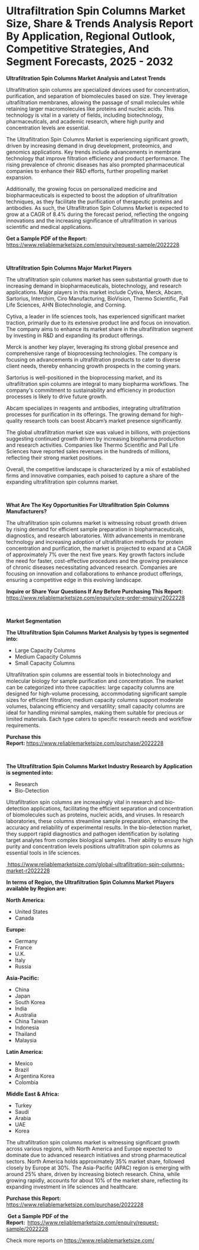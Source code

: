 <p><h1>Ultrafiltration Spin Columns Market Size, Share & Trends Analysis Report By Application, Regional Outlook, Competitive Strategies, And Segment Forecasts, 2025 - 2032</h1></p><p><strong>Ultrafiltration Spin Columns Market Analysis and Latest Trends</strong></p>
<p><p>Ultrafiltration spin columns are specialized devices used for concentration, purification, and separation of biomolecules based on size. They leverage ultrafiltration membranes, allowing the passage of small molecules while retaining larger macromolecules like proteins and nucleic acids. This technology is vital in a variety of fields, including biotechnology, pharmaceuticals, and academic research, where high purity and concentration levels are essential.</p><p>The Ultrafiltration Spin Columns Market is experiencing significant growth, driven by increasing demand in drug development, proteomics, and genomics applications. Key trends include advancements in membrane technology that improve filtration efficiency and product performance. The rising prevalence of chronic diseases has also prompted pharmaceutical companies to enhance their R&D efforts, further propelling market expansion. </p><p>Additionally, the growing focus on personalized medicine and biopharmaceuticals is expected to boost the adoption of ultrafiltration techniques, as they facilitate the purification of therapeutic proteins and antibodies. As such, the Ultrafiltration Spin Columns Market is expected to grow at a CAGR of 8.4% during the forecast period, reflecting the ongoing innovations and the increasing significance of ultrafiltration in various scientific and medical applications.</p></p>
<p><strong>Get a Sample PDF of the Report:&nbsp;</strong> <a href="https://www.reliablemarketsize.com/enquiry/request-sample/2022228?utm_campaign=2271&utm_medium=2&utm_source=Github&utm_content=ia&utm_term=29032025&utm_id=ultrafiltration-spin-columns">https://www.reliablemarketsize.com/enquiry/request-sample/2022228</a></p>
<p>&nbsp;</p>
<p><strong>Ultrafiltration Spin Columns Major Market Players</strong></p>
<p><p>The ultrafiltration spin columns market has seen substantial growth due to increasing demand in biopharmaceuticals, biotechnology, and research applications. Major players in this market include Cytiva, Merck, Abcam, Sartorius, Interchim, Ciro Manufacturing, BioVision, Thermo Scientific, Pall Life Sciences, AHN Biotechnologie, and Corning.</p><p>Cytiva, a leader in life sciences tools, has experienced significant market traction, primarily due to its extensive product line and focus on innovation. The company aims to enhance its market share in the ultrafiltration segment by investing in R&D and expanding its product offerings.</p><p>Merck is another key player, leveraging its strong global presence and comprehensive range of bioprocessing technologies. The company is focusing on advancements in ultrafiltration products to cater to diverse client needs, thereby enhancing growth prospects in the coming years.</p><p>Sartorius is well-positioned in the bioprocessing market, and its ultrafiltration spin columns are integral to many biopharma workflows. The company's commitment to sustainability and efficiency in production processes is likely to drive future growth.</p><p>Abcam specializes in reagents and antibodies, integrating ultrafiltration processes for purification in its offerings. The growing demand for high-quality research tools can boost Abcam’s market presence significantly.</p><p>The global ultrafiltration market size was valued in billions, with projections suggesting continued growth driven by increasing biopharma production and research activities. Companies like Thermo Scientific and Pall Life Sciences have reported sales revenues in the hundreds of millions, reflecting their strong market positions.</p><p>Overall, the competitive landscape is characterized by a mix of established firms and innovative companies, each poised to capture a share of the expanding ultrafiltration spin columns market.</p></p>
<p>&nbsp;</p>
<p><strong>What Are The Key Opportunities For Ultrafiltration Spin Columns Manufacturers?</strong></p>
<p><p>The ultrafiltration spin columns market is witnessing robust growth driven by rising demand for efficient sample preparation in biopharmaceuticals, diagnostics, and research laboratories. With advancements in membrane technology and increasing adoption of ultrafiltration methods for protein concentration and purification, the market is projected to expand at a CAGR of approximately 7% over the next five years. Key growth factors include the need for faster, cost-effective procedures and the growing prevalence of chronic diseases necessitating advanced research. Companies are focusing on innovation and collaborations to enhance product offerings, ensuring a competitive edge in this evolving landscape.</p></p>
<p><strong>Inquire or Share Your Questions If Any Before Purchasing This Report:</strong> <a href="https://www.reliablemarketsize.com/enquiry/pre-order-enquiry/2022228?utm_campaign=2271&utm_medium=2&utm_source=Github&utm_content=ia&utm_term=29032025&utm_id=ultrafiltration-spin-columns">https://www.reliablemarketsize.com/enquiry/pre-order-enquiry/2022228</a></p>
<p>&nbsp;</p>
<p><strong>Market Segmentation</strong></p>
<p><strong>The Ultrafiltration Spin Columns Market Analysis by types is segmented into:</strong></p>
<p><ul><li>Large Capacity Columns</li><li>Medium Capacity Columns</li><li>Small Capacity Columns</li></ul></p>
<p><p>Ultrafiltration spin columns are essential tools in biotechnology and molecular biology for sample purification and concentration. The market can be categorized into three capacities: large capacity columns are designed for high-volume processing, accommodating significant sample sizes for efficient filtration; medium capacity columns support moderate volumes, balancing efficiency and versatility; small capacity columns are ideal for handling minimal samples, making them suitable for precious or limited materials. Each type caters to specific research needs and workflow requirements.</p></p>
<p><strong>Purchase this Report:&nbsp;</strong><a href="https://www.reliablemarketsize.com/purchase/2022228?utm_campaign=2271&utm_medium=2&utm_source=Github&utm_content=ia&utm_term=29032025&utm_id=ultrafiltration-spin-columns">https://www.reliablemarketsize.com/purchase/2022228</a></p>
<p>&nbsp;</p>
<p><strong>The Ultrafiltration Spin Columns Market Industry Research by Application is segmented into:</strong></p>
<p><ul><li>Research</li><li>Bio-Detection</li></ul></p>
<p><p>Ultrafiltration spin columns are increasingly vital in research and bio-detection applications, facilitating the efficient separation and concentration of biomolecules such as proteins, nucleic acids, and viruses. In research laboratories, these columns streamline sample preparation, enhancing the accuracy and reliability of experimental results. In the bio-detection market, they support rapid diagnostics and pathogen identification by isolating target analytes from complex biological samples. Their ability to ensure high purity and concentration levels positions ultrafiltration spin columns as essential tools in life sciences.</p></p>
<p><a href="https://www.reliablemarketsize.com/global-ultrafiltration-spin-columns-market-r2022228?utm_campaign=2271&utm_medium=2&utm_source=Github&utm_content=ia&utm_term=29032025&utm_id=ultrafiltration-spin-columns">&nbsp;https://www.reliablemarketsize.com/global-ultrafiltration-spin-columns-market-r2022228</a></p>
<p><strong>In terms of Region, the Ultrafiltration Spin Columns Market Players available by Region are:</strong></p>
<p>
    <p> <strong> North America: </strong>
        <ul>
            <li>United States</li>
            <li>Canada</li>
        </ul>
        </p> 
    <p> <strong> Europe: </strong>
        <ul>
            <li>Germany</li>
            <li>France</li>
            <li>U.K.</li>
            <li>Italy</li>
            <li>Russia</li>
        </ul>
        </p> 
    <p> <strong> Asia-Pacific: </strong>
        <ul>
            <li>China</li>
            <li>Japan</li>
            <li>South Korea</li>
            <li>India</li>
            <li>Australia</li>
            <li>China Taiwan</li>
            <li>Indonesia</li>
            <li>Thailand</li>
            <li>Malaysia</li>
        </ul>
        </p> 
    <p> <strong> Latin America: </strong>
        <ul>
            <li>Mexico</li>
            <li>Brazil</li>
            <li>Argentina Korea</li>
            <li>Colombia</li>
        </ul>
        </p> 
    <p> <strong> Middle East & Africa: </strong>
        <ul>
            <li>Turkey</li>
            <li>Saudi</li>
            <li>Arabia</li>
            <li>UAE</li>
            <li>Korea</li>
        </ul>
    </p>
    </p>
<p><p>The ultrafiltration spin columns market is witnessing significant growth across various regions, with North America and Europe expected to dominate due to advanced research initiatives and strong pharmaceutical sectors. North America holds approximately 35% market share, followed closely by Europe at 30%. The Asia-Pacific (APAC) region is emerging with around 25% share, driven by increasing biotech research. China, while growing rapidly, accounts for about 10% of the market share, reflecting its expanding investment in life sciences and healthcare.</p></p>
<p><strong>Purchase this Report: </strong><a href="https://www.reliablemarketsize.com/purchase/2022228?utm_campaign=2271&utm_medium=2&utm_source=Github&utm_content=ia&utm_term=29032025&utm_id=ultrafiltration-spin-columns">https://www.reliablemarketsize.com/purchase/2022228</a></p>
<p>&nbsp;<strong>Get a Sample PDF of the Report:&nbsp;&nbsp;</strong><a href="https://www.reliablemarketsize.com/enquiry/request-sample/2022228?utm_campaign=2271&utm_medium=2&utm_source=Github&utm_content=ia&utm_term=29032025&utm_id=ultrafiltration-spin-columns">https://www.reliablemarketsize.com/enquiry/request-sample/2022228</a></p>
<p><strong></strong></p>
<p>Check more reports on <a href="https://www.reliablemarketsize.com/?utm_campaign=2271&utm_medium=2&utm_source=Github&utm_content=ia&utm_term=29032025&utm_id=ultrafiltration-spin-columns">https://www.reliablemarketsize.com/</a></p>